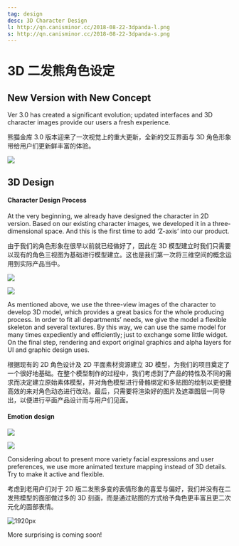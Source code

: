 ```yaml
---
tag: design
desc: 3D Character Design
l: http://qn.canisminor.cc/2018-08-22-3dpanda-l.png
s: http://qn.canisminor.cc/2018-08-22-3dpanda-s.png
---
```


# 3D 二发熊角色设定

## New Version with New Concept

Ver 3.0 has created a significant evolution; updated interfaces and 3D character images provide our users a fresh experience.

熊猫金库 3.0 版本迎来了一次视觉上的重大更新，全新的交互界面与 3D 角色形象带给用户们更新鲜丰富的体验。

![](http://qn.canisminor.cc/2018-08-22-3d-1.png)

## 3D Design

#### Character Design Process

At the very beginning, we already have designed the character in 2D version. Based on our existing character images, we developed it in a three-dimensional space. And this is the first time to add ‘Z-axis’ into our product.

由于我们的角色形象在很早以前就已经做好了，因此在 3D 模型建立时我们只需要以现有的角色三视图为基础进行模型建立。这也是我们第一次将三维空间的概念运用到实际产品当中。

![](http://qn.canisminor.cc/2018-08-22-3d-2.png)

![](http://qn.canisminor.cc/2018-08-22-3d-4.png)

As mentioned above, we use the three-view images of the character to develop 3D model, which provides a great basics for the whole producing process. In order to fit all departments’ needs, we give the model a flexible skeleton and several textures. By this way, we can use the same model for many times expediently and efficiently; just to exchange some little widget. On the final step, rendering and export original graphics and alpha layers for UI and graphic design uses.

根据现有的 2D 角色设计及 2D 平面素材资源建立 3D 模型，为我们的项目奠定了一个很好地基础。在整个模型制作的过程中，我们考虑到了产品的特性及不同的需求而决定建立原始素体模型，并对角色模型进行骨骼绑定和多贴图的绘制以更便捷高效的来对角色动态进行改动。最后，只需要将渲染好的图片及遮罩图层一同导出，以便进行平面产品设计而与用户们见面。

#### Emotion design

![](http://qn.canisminor.cc/2018-08-22-3d-5.png)

![](http://qn.canisminor.cc/2018-08-22-3d-6.png)

Considering about to present more variety facial expressions and user preferences, we use more animated texture mapping instead of 3D details. Try to make it active and flexible.

考虑到老用户们对于 2D 版二发熊多变的表情形象的喜爱与偏好，我们并没有在二发熊模型的面部做过多的 3D 刻画，而是通过贴图的方式给予角色更丰富且更二次元化的面部表情。

![1920px](http://qn.canisminor.cc/2018-08-22-3d-6.gif)

More surprising is coming soon!

